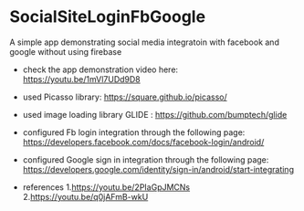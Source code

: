 # SocialSiteLoginFbGoogle
A simple app demonstrating social media integratoin with facebook and google without using firebase

- check the app demonstration video here: https://youtu.be/1mVl7UDd9D8

- used Picasso library: https://square.github.io/picasso/
- used image loading library GLIDE : https://github.com/bumptech/glide 
- configured Fb login integration through the following page: https://developers.facebook.com/docs/facebook-login/android/
- configured Google sign in integration through the following page: https://developers.google.com/identity/sign-in/android/start-integrating
- references 1.https://youtu.be/2PIaGpJMCNs 2.https://youtu.be/q0jAFmB-wkU

    


